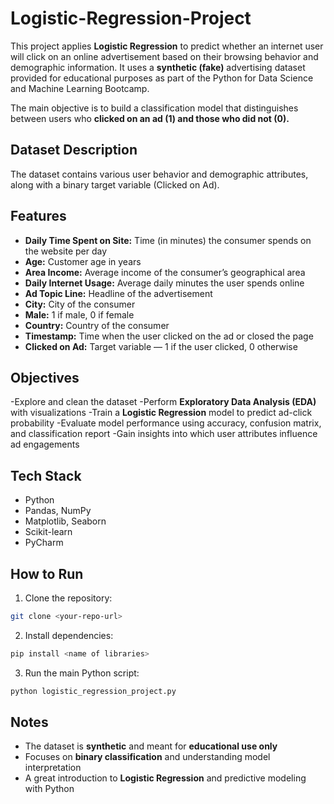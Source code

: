 # Logistic-Regression-Project
This project applies **Logistic Regression** to predict whether an internet user will click on an online advertisement based on their browsing behavior and demographic information.
It uses a **synthetic (fake)** advertising dataset provided for educational purposes as part of the Python for Data Science and Machine Learning Bootcamp.

The main objective is to build a classification model that distinguishes between users who **clicked on an ad (1) and those who did not (0).**

## Dataset Description
The dataset contains various user behavior and demographic attributes, along with a binary target variable (Clicked on Ad).

## Features
- **Daily Time Spent on Site:** Time (in minutes) the consumer spends on the website per day
- **Age:** Customer age in years
- **Area Income:** Average income of the consumer’s geographical area
- **Daily Internet Usage:** Average daily minutes the user spends online
- **Ad Topic Line:** Headline of the advertisement
- **City:** City of the consumer
- **Male:** 1 if male, 0 if female
- **Country:** Country of the consumer
- **Timestamp:** Time when the user clicked on the ad or closed the page
- **Clicked on Ad:** Target variable — 1 if the user clicked, 0 otherwise
  
## Objectives
-Explore and clean the dataset
-Perform **Exploratory Data Analysis (EDA)** with visualizations
-Train a **Logistic Regression** model to predict ad-click probability
-Evaluate model performance using accuracy, confusion matrix, and classification report
-Gain insights into which user attributes influence ad engagements
  
## Tech Stack
- Python
- Pandas, NumPy
- Matplotlib, Seaborn
- Scikit-learn
- PyCharm

## How to Run
1. Clone the repository:  
```bash
git clone <your-repo-url>
```
2. Install dependencies:
 ```bash
pip install <name of libraries>
```
3. Run the main Python script:
 ```bash
python logistic_regression_project.py
```

## Notes
- The dataset is **synthetic** and meant for **educational use only**
- Focuses on **binary classification** and understanding model interpretation
- A great introduction to **Logistic Regression** and predictive modeling with Python
